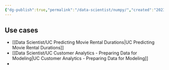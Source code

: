 ```yaml
---
{"dg-publish":true,"permalink":"/data-scientist/numpy/","created":"2023-11-08T08:44:23.596-05:00","updated":"2024-03-02T08:54:43.830-05:00"}
---
```



## Use cases
- [[Data Scientist/UC Predicting Movie Rental Durations\|UC Predicting Movie Rental Durations]]
- [[Data Scientist/UC Customer Analytics - Preparing Data for Modeling\|UC Customer Analytics - Preparing Data for Modeling]]
- 